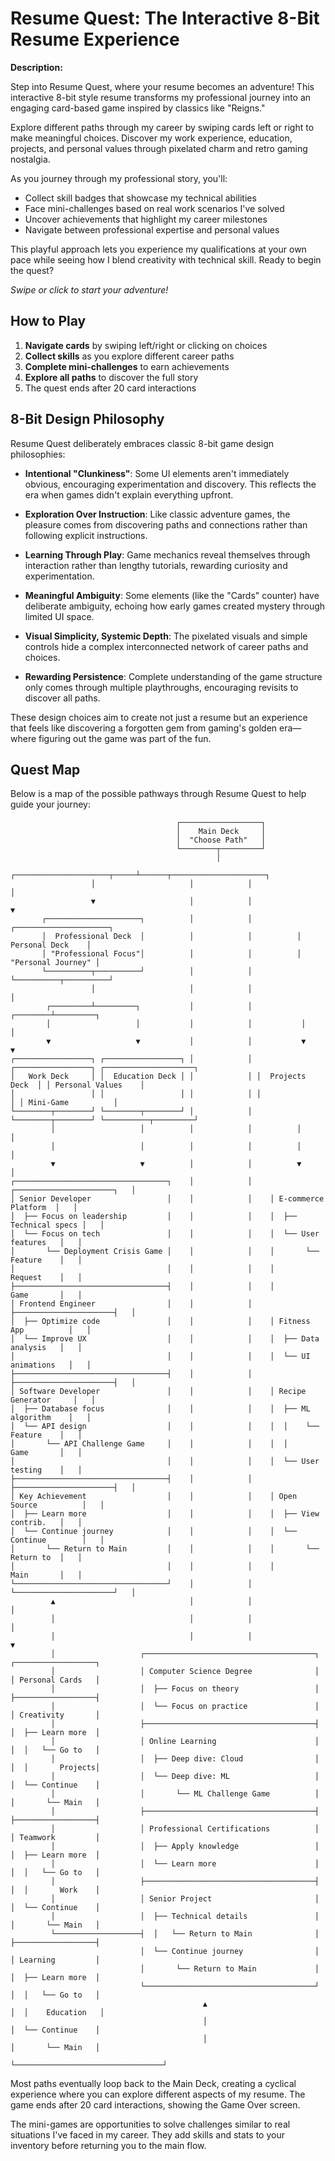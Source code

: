 # Resume Quest: The Interactive 8-Bit Resume Experience

**Description:**

Step into Resume Quest, where your resume becomes an adventure! This interactive 8-bit style resume transforms my professional journey into an engaging card-based game inspired by classics like "Reigns."

Explore different paths through my career by swiping cards left or right to make meaningful choices. Discover my work experience, education, projects, and personal values through pixelated charm and retro gaming nostalgia.

As you journey through my professional story, you'll:
- Collect skill badges that showcase my technical abilities
- Face mini-challenges based on real work scenarios I've solved
- Uncover achievements that highlight my career milestones
- Navigate between professional expertise and personal values

This playful approach lets you experience my qualifications at your own pace while seeing how I blend creativity with technical skill. Ready to begin the quest?

*Swipe or click to start your adventure!*

## How to Play

1. **Navigate cards** by swiping left/right or clicking on choices
2. **Collect skills** as you explore different career paths
3. **Complete mini-challenges** to earn achievements
4. **Explore all paths** to discover the full story
5. The quest ends after 20 card interactions

## 8-Bit Design Philosophy

Resume Quest deliberately embraces classic 8-bit game design philosophies:

- **Intentional "Clunkiness"**: Some UI elements aren't immediately obvious, encouraging experimentation and discovery. This reflects the era when games didn't explain everything upfront.

- **Exploration Over Instruction**: Like classic adventure games, the pleasure comes from discovering paths and connections rather than following explicit instructions.

- **Learning Through Play**: Game mechanics reveal themselves through interaction rather than lengthy tutorials, rewarding curiosity and experimentation.

- **Meaningful Ambiguity**: Some elements (like the "Cards" counter) have deliberate ambiguity, echoing how early games created mystery through limited UI space.

- **Visual Simplicity, Systemic Depth**: The pixelated visuals and simple controls hide a complex interconnected network of career paths and choices.

- **Rewarding Persistence**: Complete understanding of the game structure only comes through multiple playthroughs, encouraging revisits to discover all paths.

These design choices aim to create not just a resume but an experience that feels like discovering a forgotten gem from gaming's golden era—where figuring out the game was part of the fun.

## Quest Map

Below is a map of the possible pathways through Resume Quest to help guide your journey:

```
                                     ┌──────────────────┐
                                     │    Main Deck     │
                                     │  "Choose Path"   │
                                     └────────┬─────────┘
                                              │
                  ┌─────────────────────┬─────┴──────┬─────────────────────┐
                  │                     │            │                     │
                  ▼                     │            │                     ▼
       ┌─────────────────────┐          │            │          ┌─────────────────────┐
       │  Professional Deck  │          │            │          │    Personal Deck    │
       │ "Professional Focus"│          │            │          │  "Personal Journey" │
       └──────────┬──────────┘          │            │          └──────────┬──────────┘
                  │                     │            │                     │
        ┌─────────┴─────────┐           │            │           ┌────────┴─────────┐
        │                   │           │            │           │                  │
        ▼                   ▼           │            │           ▼                  ▼
┌─────────────────┐ ┌─────────────────┐ │            │ ┌─────────────────┐ ┌────────────────────┐
│   Work Deck     │ │  Education Deck │ │            │ │  Projects Deck  │ │ Personal Values    │
│                 │ │                 │ │            │ │                 │ │ Mini-Game          │
└────────┬────────┘ └────────┬────────┘ │            │ └────────┬────────┘ └──────────┬─────────┘
         │                   │          │            │          │                     │
         │                   │          │            │          │                     │
         ▼                   ▼          │            │          ▼                     │
┌──────────────────────────────────┐    │            │    ┌──────────────────────┐   │
│ Senior Developer                 │    │            │    │ E-commerce Platform  │   │
│  ├── Focus on leadership         │    │            │    │  ├── Technical specs │   │
│  └── Focus on tech               │    │            │    │  └── User features   │   │
│       └── Deployment Crisis Game │    │            │    │       └── Feature    │   │
│                                  │    │            │    │           Request    │   │
├──────────────────────────────────┤    │            │    │           Game       │   │
│ Frontend Engineer                │    │            │    ├──────────────────────┤   │
│  ├── Optimize code               │    │            │    │ Fitness App          │   │
│  └── Improve UX                  │    │            │    │  ├── Data analysis   │   │
│                                  │    │            │    │  └── UI animations   │   │
├──────────────────────────────────┤    │            │    ├──────────────────────┤   │
│ Software Developer               │    │            │    │ Recipe Generator     │   │
│  ├── Database focus              │    │            │    │  ├── ML algorithm    │   │
│  └── API design                  │    │            │    │  │    └── Feature    │   │
│       └── API Challenge Game     │    │            │    │  │        Game       │   │
│                                  │    │            │    │  └── User testing    │   │
├──────────────────────────────────┤    │            │    ├──────────────────────┤   │
│ Key Achievement                  │    │            │    │ Open Source          │   │
│  ├── Learn more                  │    │            │    │  ├── View contrib.   │   │
│  └── Continue journey            │    │            │    │  └── Continue        │   │
│       └── Return to Main         │    │            │    │       └── Return to  │   │
│                                  │    │            │    │           Main       │   │
└──────────────────────────────────┘    │            │    └──────────────────────┘   │
         ▲                              │            │                               │
         │                              │            │                               │
         │                              │            │                               ▼
         │                   ┌──────────────────────────────────────┐        ┌──────────────────┐
         │                   │ Computer Science Degree              │        │ Personal Cards   │
         │                   │  ├── Focus on theory                 │        ├──────────────────┤
         │                   │  └── Focus on practice               │        │ Creativity       │
         │                   ├──────────────────────────────────────┤        │  ├── Learn more  │
         │                   │ Online Learning                      │        │  │   └── Go to   │
         │                   │  ├── Deep dive: Cloud                │        │  │       Projects│
         │                   │  └── Deep dive: ML                   │        │  └── Continue    │
         │                   │       └── ML Challenge Game          │        │       └── Main   │
         │                   ├──────────────────────────────────────┤        ├──────────────────┤
         │                   │ Professional Certifications          │        │ Teamwork         │
         │                   │  ├── Apply knowledge                 │        │  ├── Learn more  │
         │                   │  └── Learn more                      │        │  │   └── Go to   │
         │                   ├──────────────────────────────────────┤        │  │       Work    │
         │                   │ Senior Project                       │        │  └── Continue    │
         │                   │  ├── Technical details               │        │       └── Main   │
         └───────────────────┤  │   └── Return to Main              │        ├──────────────────┤
                             │  └── Continue journey                │        │ Learning         │
                             │       └── Return to Main             │        │  ├── Learn more  │
                             └──────────────────────────────────────┘        │  │   └── Go to   │
                                           ▲                                 │  │    Education   │
                                           │                                 │  └── Continue    │
                                           │                                 │       └── Main   │
                                           └─────────────────────────────────┘
```

Most paths eventually loop back to the Main Deck, creating a cyclical experience where you can explore different aspects of my resume. The game ends after 20 card interactions, showing the Game Over screen.

The mini-games are opportunities to solve challenges similar to real situations I've faced in my career. They add skills and stats to your inventory before returning you to the main flow.
